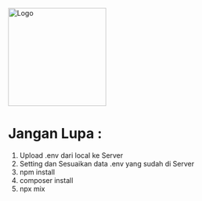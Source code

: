 <p align="left"><a href="https://laravel.com" target="_blank"><img src="https://magangphr.pcr.ac.id/assets/media/logos/logo-color.png" width="200" alt="Logo"></a></p>

# Jangan Lupa :
1. Upload .env dari local ke Server
2. Setting dan Sesuaikan data .env yang sudah di Server
3. npm install
4. composer install
5. npx mix

